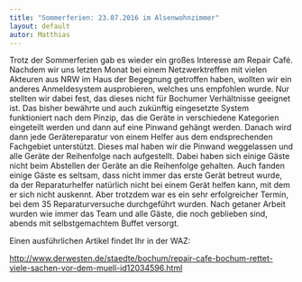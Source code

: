 ```yaml
---
title: "Sommerferien: 23.07.2016 im Alsenwohnzimmer"
layout: default
autor: Matthias
---
```


Trotz der Sommerferien gab es wieder ein großes Interesse am Repair Café. Nachdem wir uns letzten Monat bei einem Netzwerktreffen mit vielen Akteuren aus NRW im Haus der Begegnung getroffen haben, wollten wir ein anderes Anmeldesystem ausprobieren, welches uns empfohlen wurde. Nur stellten wir dabei fest, das dieses nicht für Bochumer Verhältnisse geeignet ist. Das bisher bewährte und auch zukünftig eingesetzte System funktioniert nach dem Pinzip, das die Geräte in verschiedene Kategorien eingeteilt werden und dann auf eine Pinwand gehängt werden. Danach wird dann jede Gerätereparatur von einem Helfer aus dem endsprechenden Fachgebiet unterstützt. Dieses mal haben wir die Pinwand weggelassen und alle Geräte der Reihenfolge nach aufgestellt. Dabei haben sich einige Gäste nicht beim Abstellen der Geräte an die Reihenfolge gehalten. Auch fanden einige Gäste es seltsam, dass nicht immer das erste Gerät betreut wurde, da der Reparaturhelfer natürlich nicht bei einem Gerät helfen kann, mit dem er sich nicht auskennt. Aber trotzdem war es ein sehr erfolgreicher Termin, bei dem 35 Reparaturversuche durchgeführt wurden. Nach getaner Arbeit wurden wie immer das Team und alle Gäste, die noch geblieben sind, abends mit selbstgemachtem Buffet versorgt. 

Einen ausführlichen Artikel findet Ihr in der WAZ:

http://www.derwesten.de/staedte/bochum/repair-cafe-bochum-rettet-viele-sachen-vor-dem-muell-id12034596.html



